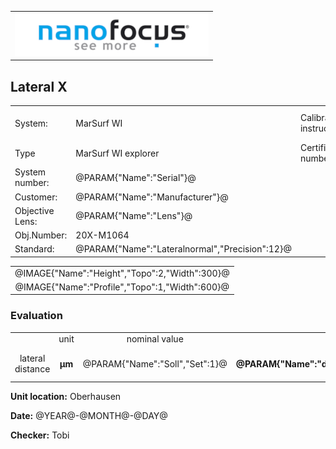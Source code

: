 <!--   EvalAlgoName=Lateralnormal -->

||
|-:|
|![](logo.png)|

## Lateral X

 


|||||
|-|-|-|-|
|System: |MarSurf WI |Calibration instruction:| VDI/VDE 2655 Part 1.2|
|Type| MarSurf WI explorer| Certificate number: |600410-44854376|
|System number:| @PARAM{"Name":"Serial"}@|||
|Customer:| @PARAM{"Name":"Manufacturer"}@|||
|Objective Lens: |@PARAM{"Name":"Lens"}@|||
|Obj.Number:| 20X-M1064|||
|Standard: |@PARAM{"Name":"Lateralnormal","Precision":12}@|||

 

||
|:-:|
|@IMAGE{"Name":"Height","Topo":2,"Width":300}@|
|@IMAGE{"Name":"Profile","Topo":1,"Width":600}@|

 
 
### Evaluation

 
||||||||
|:-:|:-:|:-:|:-:|:-:|:-:|:-:|
|                  |unit|nominal value | tolerance +/- | actual value | result|
|lateral distance| __µm__|   @PARAM{"Name":"Soll","Set":1}@   |    __@PARAM{"Name":"delta_AbbMaßstab","Precision":12}@__ | __@PARAM{"Name":"Sum Gap Lateral Width","Precision":5}@__  | <span id="control"> Ok</span>|
 

__Unit location:__ Oberhausen

__Date:__ @YEAR@-@MONTH@-@DAY@ 

__Checker:__ Tobi

 

<div id="sumresults">  </div>

<script>

var PARAM = @PJSON{"Set":0}@;
var SENSOR = @PJSON{"Set":2}@;
var STANDARD =@PJSON{"Set":1}@;
var META = @MJSON{"Set":0}@;


var lateralStructure = PARAM["Sum Gap Lateral Width"].value;

var r =  (lateralStructure.toFixed(4)).toLocaleString('de-DE');

document.getElementById("result").innerHTML = r    ;

if(lateralStructure <     (STANDARD["Soll"].value + SENSOR["delta_AbbMaßstab"].value) && lateralStructure >     (STANDARD["Soll"].value - SENSOR["delta_AbbMaßstab"].value) )
{
	document.getElementById("control").innerHTML = "OK"  ;
}
else
{
	document.getElementById("control").innerHTML = "not OK"  ;
}


</script>

 